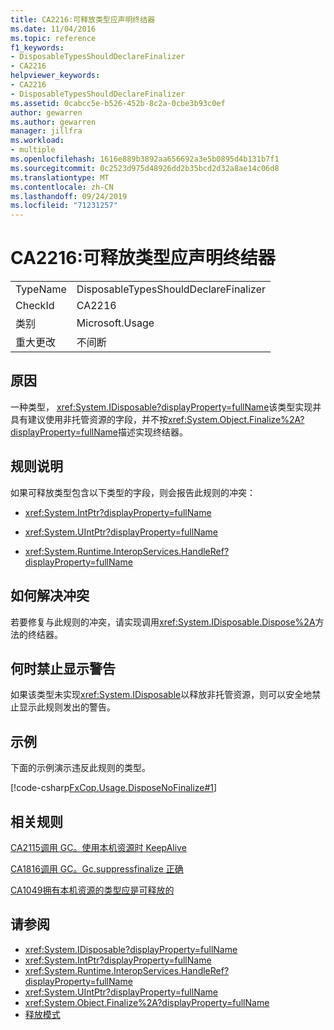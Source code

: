 ```yaml
---
title: CA2216:可释放类型应声明终结器
ms.date: 11/04/2016
ms.topic: reference
f1_keywords:
- DisposableTypesShouldDeclareFinalizer
- CA2216
helpviewer_keywords:
- CA2216
- DisposableTypesShouldDeclareFinalizer
ms.assetid: 0cabcc5e-b526-452b-8c2a-0cbe3b93c0ef
author: gewarren
ms.author: gewarren
manager: jillfra
ms.workload:
- multiple
ms.openlocfilehash: 1616e889b3892aa656692a3e5b0895d4b131b7f1
ms.sourcegitcommit: 0c2523d975d48926dd2b35bcd2d32a8ae14c06d8
ms.translationtype: MT
ms.contentlocale: zh-CN
ms.lasthandoff: 09/24/2019
ms.locfileid: "71231257"
---
```

# <a name="ca2216-disposable-types-should-declare-finalizer"></a>CA2216:可释放类型应声明终结器

|||
|-|-|
|TypeName|DisposableTypesShouldDeclareFinalizer|
|CheckId|CA2216|
|类别|Microsoft.Usage|
|重大更改|不间断|

## <a name="cause"></a>原因

一种类型， <xref:System.IDisposable?displayProperty=fullName>该类型实现并具有建议使用非托管资源的字段，并不按<xref:System.Object.Finalize%2A?displayProperty=fullName>描述实现终结器。

## <a name="rule-description"></a>规则说明

如果可释放类型包含以下类型的字段，则会报告此规则的冲突：

- <xref:System.IntPtr?displayProperty=fullName>

- <xref:System.UIntPtr?displayProperty=fullName>

- <xref:System.Runtime.InteropServices.HandleRef?displayProperty=fullName>

## <a name="how-to-fix-violations"></a>如何解决冲突

若要修复与此规则的冲突，请实现调用<xref:System.IDisposable.Dispose%2A>方法的终结器。

## <a name="when-to-suppress-warnings"></a>何时禁止显示警告

如果该类型未实现<xref:System.IDisposable>以释放非托管资源，则可以安全地禁止显示此规则发出的警告。

## <a name="example"></a>示例

下面的示例演示违反此规则的类型。

[!code-csharp[FxCop.Usage.DisposeNoFinalize#1](../code-quality/codesnippet/CSharp/ca2216-disposable-types-should-declare-finalizer_1.cs)]

## <a name="related-rules"></a>相关规则

[CA2115调用 GC。使用本机资源时 KeepAlive](../code-quality/ca2115-call-gc-keepalive-when-using-native-resources.md)

[CA1816调用 GC。Gc.suppressfinalize 正确](../code-quality/ca1816-call-gc-suppressfinalize-correctly.md)

[CA1049拥有本机资源的类型应是可释放的](../code-quality/ca1049-types-that-own-native-resources-should-be-disposable.md)

## <a name="see-also"></a>请参阅

- <xref:System.IDisposable?displayProperty=fullName>
- <xref:System.IntPtr?displayProperty=fullName>
- <xref:System.Runtime.InteropServices.HandleRef?displayProperty=fullName>
- <xref:System.UIntPtr?displayProperty=fullName>
- <xref:System.Object.Finalize%2A?displayProperty=fullName>
- [释放模式](/dotnet/standard/design-guidelines/dispose-pattern)